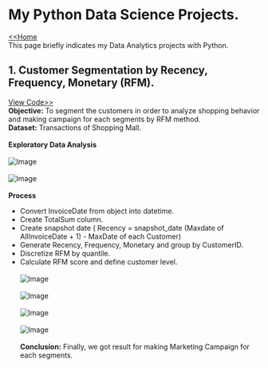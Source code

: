# My Python Data Science Projects.
[<<Home](https://pakkawatk.github.io/portfolio)<br />
This page briefly indicates my Data Analytics projects with Python.<br />
## 1. Customer Segmentation by Recency, Frequency, Monetary (RFM).
[View Code>>](https://pakkawatk.github.io/portfolio)<br />
**Objective:** To segment the customers in order to analyze shopping behavior and making campaign for each segments by RFM method.<br />
**Dataset:** Transactions of Shopping Mall.<br /><br />
**Exploratory Data Analysis**<br /><br />
![Image](https://github.com/Pakkawatk/portfolio/blob/gh-pages/img/py_RFM1.PNG?raw=true)<br /><br />
![Image](https://github.com/Pakkawatk/portfolio/blob/gh-pages/img/py_RFM2.PNG?raw=true)<br /><br />
**Process**<br />
  - Convert InvoiceDate from object into datetime.<br />
  - Create TotalSum column.<br />
  - Create snapshot date ( Recency = snapshot_date (Maxdate of AllInvoiceDate + 1) - MaxDate of each Customer)<br />
  - Generate Recency, Frequency, Monetary and group by CustomerID.<br />
  - Discretize RFM by quantile.<br />
  - Calculate RFM score and define customer level.<br /><br />
![Image](https://github.com/Pakkawatk/portfolio/blob/gh-pages/img/py_RFM3.PNG?raw=true)<br /><br />
![Image](https://github.com/Pakkawatk/portfolio/blob/gh-pages/img/py_RFM4.PNG?raw=true)<br /><br />
![Image](https://github.com/Pakkawatk/portfolio/blob/gh-pages/img/py_RFM5.PNG?raw=true)<br /><br />
![Image](https://github.com/Pakkawatk/portfolio/blob/gh-pages/img/py_RFM6.PNG?raw=true)<br /><br />
**Conclusion:** Finally, we got result for making Marketing Campaign for each segments.<br />
